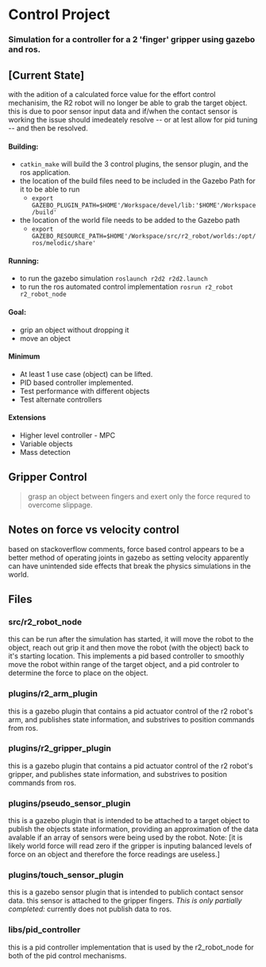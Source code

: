 # Control Project
### Simulation for a controller for a 2 'finger' gripper using gazebo and ros.

## [Current State]
with the adition of a calculated force value for the effort control mechanisim, the R2 robot will no longer be able to grab the target object. this is due to poor sensor input data and if/when the contact sensor is working the issue should imedeately resolve -- or at lest allow for pid tuning -- and then be resolved.

#### Building:
- `catkin_make` will build the 3 control plugins, the sensor plugin, and the ros application.
- the location of the build files need to be included in the Gazebo Path for it to be able to run
    - `export GAZEBO_PLUGIN_PATH=$HOME'/Workspace/devel/lib:'$HOME'/Workspace/build'`
- the location of the world file needs to be added to the Gazebo path
    - `export GAZEBO_RESOURCE_PATH=$HOME'/Workspace/src/r2_robot/worlds:/opt/ros/melodic/share'`

#### Running:
- to run the gazebo simulation `roslaunch r2d2 r2d2.launch`
- to run the ros automated control implementation `rosrun r2_robot r2_robot_node`

#### Goal:
+ grip an object without dropping it
+ move an object

#### Minimum
+ At least 1 use case (object) can be lifted.
+ PID based controller implemented.
+ Test performance with different objects
+ Test alternate controllers

#### Extensions
+ Higher level controller - MPC
+ Variable objects
+ Mass detection

## Gripper Control
> grasp an object between fingers and exert only the force requred to overcome slippage.

## Notes on force vs velocity control
based on stackoverflow comments, force based control appears to be a better method of operating joints in gazebo as setting velocity apparently can have unintended side effects that break the physics simulations in the world.

## Files
### src/r2_robot_node
this can be run after the simulation has started, it will move the robot to the object, reach out grip it and then move the robot (with the object) back to it's starting location. This implements a pid based controller to smoothly move the robot within range of the target object, and a pid controler to determine the force to place on the object.
### plugins/r2_arm_plugin
this is a gazebo plugin that contains a pid actuator control of the r2 robot's arm, and publishes state information, and substrives to position commands from ros.
### plugins/r2_gripper_plugin
this is a gazebo plugin that contains a pid actuator control of the r2 robot's gripper, and publishes state information, and substrives to position commands from ros.
### plugins/pseudo_sensor_plugin
this is a gazebo plugin that is intended to be attached to a target object to publish the objects state information, providing an approximation of the data avalable if an array of sensors were being used by the robot.
Note: [it is likely world force will read zero if the gripper is inputing balanced levels of force on an object and therefore the force readings are useless.]
### plugins/touch_sensor_plugin
this is a gazebo sensor plugin that is intended to publich contact sensor data. this sensor is attached to the gripper fingers. _This is only partially completed:_ currently does not publish data to ros.
### libs/pid_controller
this is a pid controller implementation that is used by the r2_robot_node for both of the pid control mechanisms.

